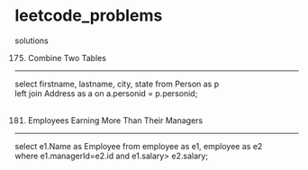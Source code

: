 # leetcode_problems
solutions

175. Combine Two Tables
-----------------------
select firstname, lastname, city, state
from Person as p                          </br>
left join Address as a 
on a.personid = p.personid;
</br></br>

181. Employees Earning More Than Their Managers
-----------------------------------------------
select e1.Name as Employee from employee as e1, employee as e2          
where e1.managerId=e2.id and e1.salary> e2.salary;
